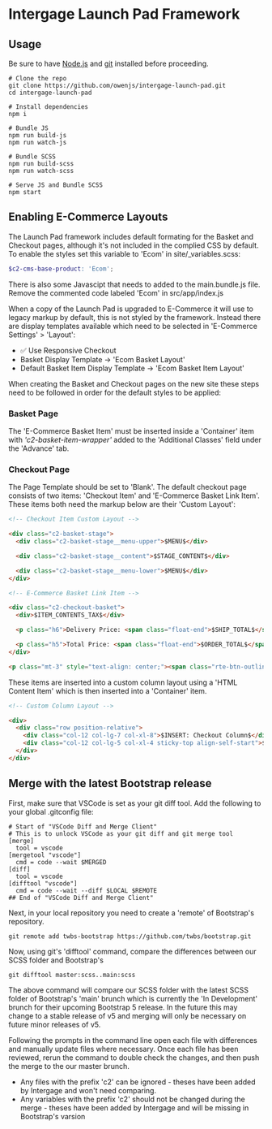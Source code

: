 # Intergage Launch Pad Framework

## Usage
Be sure to have [Node.js](https://nodejs.org/) and [git](https://git-scm.com/) installed before proceeding.
```
# Clone the repo
git clone https://github.com/owenjs/intergage-launch-pad.git
cd intergage-launch-pad

# Install dependencies
npm i

# Bundle JS
npm run build-js
npm run watch-js

# Bundle SCSS
npm run build-scss
npm run watch-scss

# Serve JS and Bundle SCSS
npm start
```

## Enabling E-Commerce Layouts
The Launch Pad framework includes default formating for the Basket and Checkout pages, although it's not included in the complied CSS by default. To enable the styles set this variable to 'Ecom' in site/_variables.scss:
```scss
$c2-cms-base-product: 'Ecom';
```
There is also some Javascipt that needs to added to the main.bundle.js file. Remove the commented code labeled 'Ecom' in src/app/index.js

When a copy of the Launch Pad is upgraded to E-Commerce it will use to legacy markup by default, this is not styled by the framework. Instead there are display templates available which need to be selected in 'E-Commerce Settings' > 'Layout':
- ✅ Use Responsive Checkout
- Basket Display Template -> 'Ecom Basket Layout'
- Default Basket Item Display Template -> 'Ecom Basket Item Layout'

When creating the Basket and Checkout pages on the new site these steps need to be followed in order for the default styles to be applied:

### Basket Page
The 'E-Commerce Basket Item' must be inserted inside a 'Container' item with *'c2-basket-item-wrapper'* added to the 'Additional Classes' field under the 'Advance' tab.

### Checkout Page
The Page Template should be set to 'Blank'. The default checkout page consists of two items: 'Checkout Item' and 'E-Commerce Basket Link Item'. These items both need the markup below are their 'Custom Layout':
```html
<!-- Checkout Item Custom Layout -->

<div class="c2-basket-stage">
  <div class="c2-basket-stage__menu-upper">$MENU$</div>

  <div class="c2-basket-stage__content">$STAGE_CONTENT$</div>

  <div class="c2-basket-stage__menu-lower">$MENU$</div>
</div>
```
```html
<!-- E-Commerce Basket Link Item -->

<div class="c2-checkout-basket">
  <div>$ITEM_CONTENTS_TAX$</div>

  <p class="h6">Delivery Price: <span class="float-end">$SHIP_TOTAL$</span></p>

  <p class="h5">Total Price: <span class="float-end">$ORDER_TOTAL$</span></p>
</div>

<p class="mt-3" style="text-align: center;"><span class="rte-btn-outline-primary">Return to your basket</span></p>
```
These items are inserted into a custom column layout using a 'HTML Content Item' which is then inserted into a 'Container' item.
```html
<!-- Custom Column Layout -->

<div>
  <div class="row position-relative">
    <div class="col-12 col-lg-7 col-xl-8">$INSERT: Checkout Column$</div>
    <div class="col-12 col-lg-5 col-xl-4 sticky-top align-self-start">$INSERT: Basket Column$</div>
  </div>
</div>
```

## Merge with the latest Bootstrap release
First, make sure that VSCode is set as your git diff tool. Add the following to your global .gitconfig file:
```
# Start of "VSCode Diff and Merge Client"
# This is to unlock VSCode as your git diff and git merge tool
[merge]
  tool = vscode
[mergetool "vscode"]
  cmd = code --wait $MERGED
[diff]
  tool = vscode
[difftool "vscode"]
  cmd = code --wait --diff $LOCAL $REMOTE
## End of "VSCode Diff and Merge Client"
```

Next, in your local repository you need to create a 'remote' of Bootstrap's repository.
```
git remote add twbs-bootstrap https://github.com/twbs/bootstrap.git
```
Now, using git's 'difftool' command, compare the differences between our SCSS folder and Bootstrap's
```
git difftool master:scss..main:scss
```
The above command will compare our SCSS folder with the latest SCSS folder of Bootstrap's 'main' brunch which is currently the 'In Development' brunch for their upcoming Bootstrap 5 release. In the future this may change to a stable release of v5 and merging will only be necessary on future minor releases of v5.

Following the prompts in the command line open each file with differences and manually update files where necessary. Once each file has been reviewed, rerun the command to double check the changes, and then push the merge to the our master brunch.
 - Any files with the prefix 'c2' can be ignored - theses have been added by Intergage and won't need comparing.
 - Any variables with the prefix 'c2' should not be changed during the merge - theses have been added by Intergage and will be missing in Bootstrap's varsion

